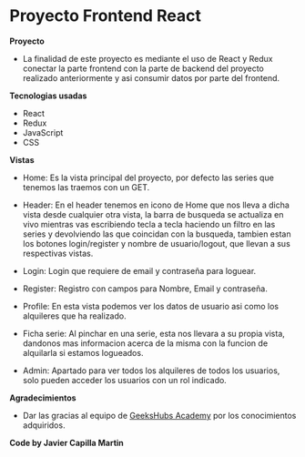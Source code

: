 # Proyecto Frontend React
**Proyecto**
- La finalidad de este proyecto es mediante el uso de React y Redux conectar la parte frontend con la parte de backend del proyecto realizado anteriormente y asi consumir datos por parte del frontend.

**Tecnologias usadas**
- React
- Redux
- JavaScript
- CSS

**Vistas**
- Home: Es la vista principal del proyecto, por defecto las series que tenemos las traemos con un GET.

- Header: En el header tenemos en icono de Home que nos lleva a dicha vista desde cualquier otra vista, la barra de busqueda se actualiza en vivo mientras vas escribiendo tecla a tecla haciendo un filtro en las series y devolviendo las que coincidan con la busqueda, tambien estan los botones login/register y nombre de usuario/logout, que llevan a sus respectivas vistas.

- Login: Login que requiere de email y contraseña para loguear.

- Register: Registro con campos para Nombre, Email y contraseña.

- Profile: En esta vista podemos ver los datos de usuario asi como los alquileres que ha realizado.

- Ficha serie: Al pinchar en una serie, esta nos llevara a su propia vista, dandonos mas informacion acerca de la misma con la funcion de alquilarla si estamos logueados.

- Admin: Apartado para ver todos los alquileres de todos los usuarios, solo pueden acceder los usuarios con un rol indicado.

**Agradecimientos**
- Dar las gracias al equipo de <a href="https://geekshubsacademy.com/">GeeksHubs Academy</a> por los conocimientos adquiridos.

**Code by Javier Capilla Martin**